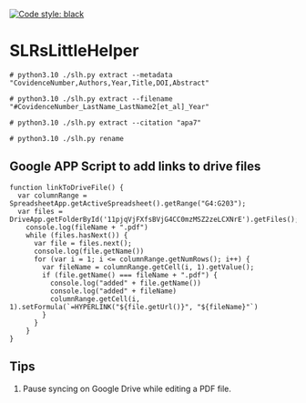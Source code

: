 [![Code style: black](https://img.shields.io/badge/code%20style-black-000000.svg)](https://github.com/psf/black)
# SLRsLittleHelper

```
# python3.10 ./slh.py extract --metadata "CovidenceNumber,Authors,Year,Title,DOI,Abstract"
```

```
# python3.10 ./slh.py extract --filename "#CovidenceNumber_LastName_LastName2[et_al]_Year"
```

```
# python3.10 ./slh.py extract --citation "apa7"
```

```
# python3.10 ./slh.py rename
```

## Google APP Script to add links to drive files

```
function linkToDriveFile() {
  var columnRange = SpreadsheetApp.getActiveSpreadsheet().getRange("G4:G203");
  var files = DriveApp.getFolderById('11pjqVjFXfsBVjG4CC0mzMSZ2zeLCXNrE').getFiles();
    console.log(fileName + ".pdf")
    while (files.hasNext()) {
      var file = files.next();
      console.log(file.getName())
      for (var i = 1; i <= columnRange.getNumRows(); i++) {
        var fileName = columnRange.getCell(i, 1).getValue();
        if (file.getName() === fileName + ".pdf") {
          console.log("added" + file.getName())
          console.log("added" + fileName)
          columnRange.getCell(i, 1).setFormula(`=HYPERLINK("${file.getUrl()}", "${fileName}"`)
        }
      }
    }
}
```

## Tips
1. Pause syncing on Google Drive while editing a PDF file.
